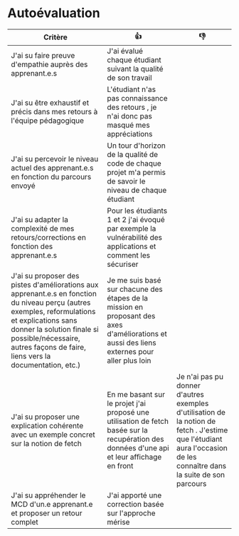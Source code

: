 # Autoévaluation

| Critère                                                                                                                                                                                                                                                      | 👍                                                                                                                                                                                                                                                                                                                                                                           | 👎                                                                                                                                                                                                                                                                                  |
|--------------------------------------------------------------------------------------------------------------------------------------------------------------------------------------------------------------------------------------------------------------|------------------------------------------------------------------------------------------------------------------------------------------------------------------------------------------------------------------------------------------------------------------------------------------------------------------------------------------------------------------------------|-------------------------------------------------------------------------------------------------------------------------------------------------------------------------------------------------------------------------------------------------------------------------------------|
| J'ai su faire preuve d'empathie auprès des apprenant.e.s                                                                                                                                                                                                     | J'ai évalué chaque étudiant suivant la qualité de son travail                                                                                                        |                                                                                          |
| J'ai su être exhaustif et précis dans mes retours à l'équipe pédagogique                                                                                                                                                                                     | L'étudiant n'as pas connaissance des retours , je n'ai donc pas masqué mes appréciations                                                                                                                                                                                                         |                                                       |
| J'ai su percevoir le niveau actuel des apprenant.e.s en fonction du parcours envoyé                                                                                                                                                                          | Un tour d'horizon de la qualité de code de chaque projet m'a permis de savoir le niveau de chaque étudiant                                                                                                                                                                |                                                                                                       |
| J'ai su adapter la complexité de mes retours/corrections en fonction des apprenant.e.s                                                                                                                                                                       | Pour les étudiants 1 et 2 j'ai évoqué par exemple la vulnérabilité des applications et comment les sécuriser                                                                                            |    |
| J'ai su proposer des pistes d'améliorations aux apprenant.e.s en fonction du niveau perçu (autres exemples, reformulations et explications sans donner la solution finale si possible/nécessaire, autres façons de faire, liens vers la documentation, etc.) | Je me suis basé sur chacune des étapes de la mission en proposant des axes d'améliorations et aussi des liens externes pour aller plus loin |                                                                                 |
| J'ai su proposer une explication cohérente avec un exemple concret sur la notion de fetch                                                                                                                                                                    | En me basant sur le projet j'ai proposé une utilisation de fetch basée sur la recupération des données d'une api et leur affichage en front                                                                                                                                                              | Je n'ai pas pu donner d'autres exemples d'utilisation de la notion de fetch . J'estime que l'étudiant aura l'occasion de les connaître dans la suite de son parcours
| J'ai su appréhender le MCD d'un.e apprenant.e et proposer un retour complet                                                                                                                                                                                  | J'ai apporté une correction basée sur l'approche mérise                                                                                                                                      |                                                                           |
